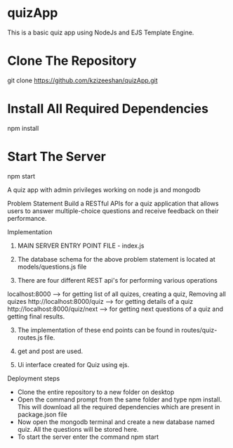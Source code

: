 # quizApp
 This is a basic quiz app using NodeJs and EJS Template Engine.

# Clone The Repository
  git clone https://github.com/kzizeeshan/quizApp.git

# Install All Required Dependencies 
  npm install 
  
# Start The Server 
  npm start 

A quiz app with admin privileges working on node js and mongodb

Problem Statement
Build a RESTful APIs for a quiz application that allows users to answer multiple-choice questions and receive feedback on their performance.


Implementation

1. MAIN SERVER ENTRY POINT FILE - index.js

2. The database schema for the above problem statement is located at models/questions.js file

3. There are four different REST api's for performing various operations

localhost:8000 --> for getting list of all quizes, creating a quiz, Removing all quizes
http://localhost:8000/quiz --> for getting details of a quiz
http://localhost:8000/quiz/next --> for getting next questions of a quiz and getting final results.

3. The implementation of these end points can be found in routes/quiz-routes.js file.

4. get and post are used.

5. Ui interface created for Quiz using ejs.


Deployment steps

- Clone the entire repository to a new folder on desktop
- Open the command prompt from the same folder and type npm install. This will download all the required dependencies which are present in package.json file
- Now open the mongodb terminal and create a new database named quiz. All the questions will be stored here.
- To start the server enter the command npm start